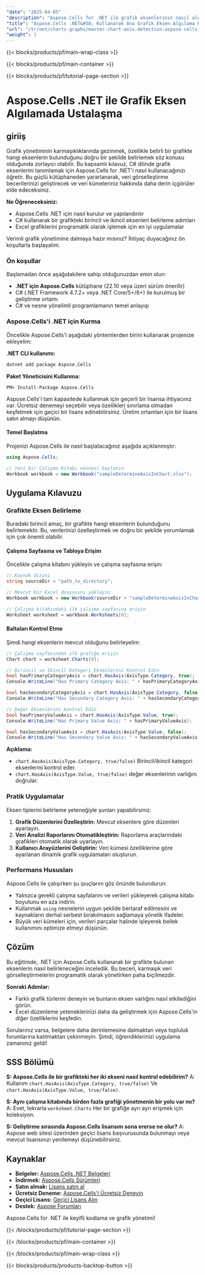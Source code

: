 ```yaml
---
"date": "2025-04-05"
"description": "Aspose.Cells for .NET ile grafik eksenlerinin nasıl algılanacağını öğrenin. Bu kılavuz, C# dilinde birincil ve ikincil eksenlerin kurulumunu, tanımlanmasını ve en iyi uygulamaları kapsar."
"title": "Aspose.Cells .NET&#58; Kullanarak Ana Grafik Eksen Algılama Kapsamlı Bir Kılavuz"
"url": "/tr/net/charts-graphs/master-chart-axis-detection-aspose-cells-net/"
"weight": 1
---
```


{{< blocks/products/pf/main-wrap-class >}}

{{< blocks/products/pf/main-container >}}

{{< blocks/products/pf/tutorial-page-section >}}


# Aspose.Cells .NET ile Grafik Eksen Algılamada Ustalaşma

## giriiş

Grafik yönetiminin karmaşıklıklarında gezinmek, özellikle belirli bir grafikte hangi eksenlerin bulunduğunu doğru bir şekilde belirlemek söz konusu olduğunda zorlayıcı olabilir. Bu kapsamlı kılavuz, C# dilinde grafik eksenlerini tanımlamak için Aspose.Cells for .NET'i nasıl kullanacağınızı öğretir. Bu güçlü kütüphaneden yararlanarak, veri görselleştirme becerilerinizi geliştirecek ve veri kümeleriniz hakkında daha derin içgörüler elde edeceksiniz.

**Ne Öğreneceksiniz:**
- Aspose.Cells .NET için nasıl kurulur ve yapılandırılır
- C# kullanarak bir grafikteki birincil ve ikincil eksenleri belirleme adımları
- Excel grafiklerini programatik olarak işlemek için en iyi uygulamalar

Verimli grafik yönetimine dalmaya hazır mısınız? İhtiyaç duyacağınız ön koşullarla başlayalım.

### Ön koşullar

Başlamadan önce aşağıdakilere sahip olduğunuzdan emin olun:
- **.NET için Aspose.Cells** kütüphane (22.10 veya üzeri sürüm önerilir)
- C# (.NET Framework 4.7.2+ veya .NET Core/5+/6+) ile kurulmuş bir geliştirme ortamı
- C# ve nesne yönelimli programlamanın temel anlayışı

### Aspose.Cells'i .NET için Kurma

Öncelikle Aspose.Cells'i aşağıdaki yöntemlerden birini kullanarak projenize ekleyelim:

**.NET CLI kullanımı:**
```bash
dotnet add package Aspose.Cells
```

**Paket Yöneticisini Kullanma:**
```plaintext
PM> Install-Package Aspose.Cells
```

Aspose.Cells'i tam kapasitede kullanmak için geçerli bir lisansa ihtiyacınız var. Ücretsiz denemeyi seçebilir veya özellikleri sınırlama olmadan keşfetmek için geçici bir lisans edinebilirsiniz. Üretim ortamları için bir lisans satın almayı düşünün.

#### Temel Başlatma

Projenizi Aspose.Cells ile nasıl başlatacağınız aşağıda açıklanmıştır:

```csharp
using Aspose.Cells;

// Yeni bir Çalışma Kitabı nesnesi başlatın.
Workbook workbook = new Workbook("sampleDetermineAxisInChart.xlsx");
```

## Uygulama Kılavuzu

### Grafikte Eksen Belirleme

Buradaki birincil amaç, bir grafikte hangi eksenlerin bulunduğunu belirlemektir. Bu, verilerinizi özelleştirmek ve doğru bir şekilde yorumlamak için çok önemli olabilir.

#### Çalışma Sayfasına ve Tabloya Erişim

Öncelikle çalışma kitabını yükleyin ve çalışma sayfasına erişin:

```csharp
// Kaynak dizini
string sourceDir = "path_to_directory";

// Mevcut bir Excel dosyasını yükleyin
Workbook workbook = new Workbook(sourceDir + "sampleDetermineAxisInChart.xlsx");

// Çalışma kitabındaki ilk çalışma sayfasına erişin
Worksheet worksheet = workbook.Worksheets[0];
```

#### Baltaları Kontrol Etme

Şimdi hangi eksenlerin mevcut olduğunu belirleyelim:

```csharp
// Çalışma sayfasından ilk grafiğe erişin
Chart chart = worksheet.Charts[0];

// Birincil ve İkincil Kategori Eksenlerini Kontrol Edin
bool hasPrimaryCategoryAxis = chart.HasAxis(AxisType.Category, true);
Console.WriteLine("Has Primary Category Axis: " + hasPrimaryCategoryAxis);

bool hasSecondaryCategoryAxis = chart.HasAxis(AxisType.Category, false);
Console.WriteLine("Has Secondary Category Axis: " + hasSecondaryCategoryAxis);

// Değer Eksenlerini Kontrol Edin
bool hasPrimaryValueAxis = chart.HasAxis(AxisType.Value, true);
Console.WriteLine("Has Primary Value Axis: " + hasPrimaryValueAxis);

bool hasSecondaryValueAxis = chart.HasAxis(AxisType.Value, false);
Console.WriteLine("Has Secondary Value Axis: " + hasSecondaryValueAxis);
```

**Açıklama:** 
- `chart.HasAxis(AxisType.Category, true/false)` Birincil/ikincil kategori eksenlerini kontrol eder.
- `chart.HasAxis(AxisType.Value, true/false)` değer eksenlerinin varlığını doğrular.

### Pratik Uygulamalar

Eksen tiplerini belirleme yeteneğiyle şunları yapabilirsiniz:
1. **Grafik Düzenlerini Özelleştirin:** Mevcut eksenlere göre düzenleri ayarlayın.
2. **Veri Analizi Raporlarını Otomatikleştirin:** Raporlama araçlarındaki grafikleri otomatik olarak uyarlayın.
3. **Kullanıcı Arayüzlerini Geliştirin:** Veri kümesi özelliklerine göre ayarlanan dinamik grafik uygulamaları oluşturun.

### Performans Hususları

Aspose.Cells ile çalışırken şu ipuçlarını göz önünde bulundurun:
- Yalnızca gerekli çalışma sayfalarını ve verileri yükleyerek çalışma kitabı boyutunu en aza indirin.
- Kullanmak `using` nesnelerin uygun şekilde bertaraf edilmesini ve kaynakların derhal serbest bırakılmasını sağlamaya yönelik ifadeler.
- Büyük veri kümeleri için, verileri parçalar halinde işleyerek bellek kullanımını optimize etmeyi düşünün.

## Çözüm

Bu eğitimde, .NET için Aspose.Cells kullanarak bir grafikte bulunan eksenlerin nasıl belirleneceğini inceledik. Bu beceri, karmaşık veri görselleştirmelerini programatik olarak yönetirken paha biçilmezdir.

**Sonraki Adımlar:**
- Farklı grafik türlerini deneyin ve bunların eksen varlığını nasıl etkilediğini görün.
- Excel düzenleme yeteneklerinizi daha da geliştirmek için Aspose.Cells'in diğer özelliklerini keşfedin.

Sorularınız varsa, belgelere daha derinlemesine dalmaktan veya topluluk forumlarına katılmaktan çekinmeyin. Şimdi, öğrendiklerinizi uygulama zamanınız geldi!

## SSS Bölümü

**S: Aspose.Cells ile bir grafikteki her iki ekseni nasıl kontrol edebilirim?**
A: Kullanım `chart.HasAxis(AxisType.Category, true/false)` Ve `chart.HasAxis(AxisType.Value, true/false)`.

**S: Aynı çalışma kitabında birden fazla grafiği yönetmenin bir yolu var mı?**
A: Evet, tekrarla `worksheet.Charts` Her bir grafiğe ayrı ayrı erişmek için koleksiyon.

**S: Geliştirme sırasında Aspose.Cells lisansım sona ererse ne olur?**
A: Aspose web sitesi üzerinden geçici lisans başvurusunda bulunmayı veya mevcut lisansınızı yenilemeyi düşünebilirsiniz.

## Kaynaklar
- **Belgeler:** [Aspose.Cells .NET Belgeleri](https://reference.aspose.com/cells/net/)
- **İndirmek:** [Aspose.Cells Sürümleri](https://releases.aspose.com/cells/net/)
- **Satın almak:** [Lisans satın al](https://purchase.aspose.com/buy)
- **Ücretsiz Deneme:** [Aspose.Cells'i Ücretsiz Deneyin](https://releases.aspose.com/cells/net/)
- **Geçici Lisans:** [Geçici Lisans Alın](https://purchase.aspose.com/temporary-license/)
- **Destek:** [Aspose Forumları](https://forum.aspose.com/c/cells/9)

Aspose.Cells for .NET ile keyifli kodlama ve grafik yönetimi!

{{< /blocks/products/pf/tutorial-page-section >}}

{{< /blocks/products/pf/main-container >}}

{{< /blocks/products/pf/main-wrap-class >}}

{{< blocks/products/products-backtop-button >}}